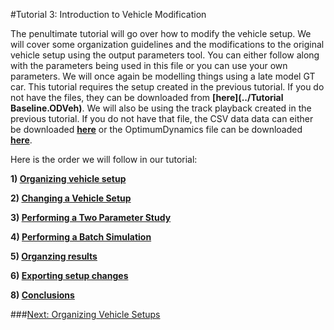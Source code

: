 

#Tutorial 3: Introduction to Vehicle Modification

The penultimate tutorial will go over how to modify the vehicle setup. We will cover some organization guidelines and the modifications to the original vehicle setup using the output parameters tool. You can either follow along with the parameters being used in this file or you can use your own parameters.  We will once again be modelling things using a late model GT car. This tutorial requires the setup created in the previous tutorial. If you do not have the files, they can be downloaded from __[here](../Tutorial Baseline.ODVeh)__. We will also be using the track playback created in the previous tutorial.  If you do not have that file, the CSV data data can either be downloaded __[here](../OPTIMUMDYNAMICS_NURBURGRING_TUTORIAL.csv)__ or the OptimumDynamics file can be downloaded __[here](..\OPTIMUMDYNAMICS_NURBURGRING_TUTORIAL.ODAcc)__.

Here is the order we will follow in our tutorial:

__1) [Organizing vehicle setup](2_VehicleOrg.md)__

__2) [Changing a Vehicle Setup](3_SetupChange.md)__

__3) [Performing a Two Parameter Study](4_2Param.md)__

__4) [Performing a Batch Simulation](5_BatchSim.png)__

__5) [Organzing results](6_ResultsOrg.md)__

__6) [Exporting setup changes](7_ExportChange.md)__

__8) [Conclusions](8_Conclusions.md)__

###[Next: Organizing Vehicle Setups](2_VehicleOrg.md)
